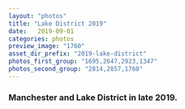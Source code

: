 ```yaml
---
layout: "photos"
title: "Lake District 2019"
date:   2019-09-01
categories: photos
preview_image: "1760"
asset_dir_prefix: "2019-lake-district"
photos_first_group: "1695,2647,2923,1347"
photos_second_group: "2814,2857,1760"
---
```


### Manchester and Lake District in late 2019.
